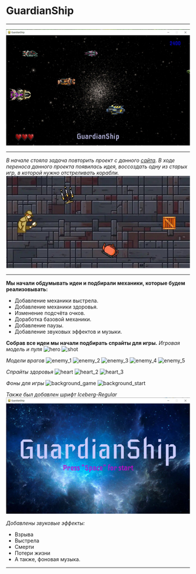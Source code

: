 # GuardianShip
---
![Game Window](Git/GameWindow.jpg)

---
*В начале стояла задача повторить проект с данного [сайта](https://thecode.media/sozdayom-interfeys-igry-na-python-s-pomoschyu-pygame/). В ходе переноса данного проекта появилась идея, воссоздать одну из старых игр, в которой нужно отстреливать корабли.*
![Детектив уворачивается](Git/ProjectFirst.jpg)

---
**Мы начали обдумывать идеи и подбирали механики, которые будем реализовывать:**
- Добавление механики выстрела.
- Добавление механики здоровья.
- Изменение подсчёта очков.
- Доработка базовой механики.
- Добавление паузы.
- Добавление звуковых эффектов и музыки.

**Собрав все идеи мы начали подбирать спрайты для игры.**
*Игровая модель и пуля*
![hero](sprite/hero/hero.png)
![shot](sprite/hero/shot.png)

*Модели врагов*
![enemy_1](sprite/enemy/enemy_1.png)
![enemy_2](sprite/enemy/enemy_2.png)
![enemy_3](sprite/enemy/enemy_3.png)
![enemy_4](sprite/enemy/enemy_4.png)
![enemy_5](sprite/enemy/enemy_5.png)

*Спрайты здоровья*
![heart](sprite/hp/hearts.png)
![heart_2](sprite/hp/hearts-1.png)
![heart_3](sprite/hp/hearts-2.png)

*Фоны для игры*
![background_game](background/background.jpg)
![background_start](background/start-background.jpg)

*Также был добавлен шрифт Iceberg-Regular*
![font](Git/font.jpg)

*Добавлены звуковые эффекты:*
- Взрыва
- Выстрела
- Смерти
- Потери жизни
- А также, фоновая музыка.

---
